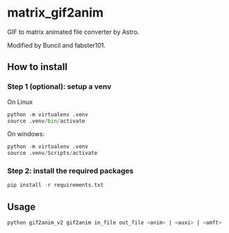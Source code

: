 # matrix_gif2anim
GIF to matrix animated file converter by Astro.

Modified by Buncil and fabster101.

## How to install

### Step 1 (optional): setup a venv
On Linux
```python
python -m virtualenv .venv
source .venv/bin/activate
```
On windows:
```python
python -m virtualenv .venv
source .venv/Scripts/activate
```

### Step 2: install the required packages
```python
pip install -r requirements.txt
```

## Usage

```bash
python gif2anim_v2 gif2anim in_file out_file <anim> | <auxi> | <amft> | <sml> | <crs>
```
